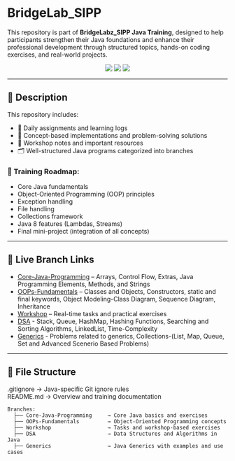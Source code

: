 # BridgeLab_SIPP

This repository is part of **BridgeLabz_SIPP Java Training**, designed to help participants strengthen their Java foundations and enhance their professional development through structured topics, hands-on coding exercises, and real-world projects.

<p align="center">
  <img src="https://img.shields.io/badge/Java-17-blue.svg" />
  <img src="https://img.shields.io/badge/Platform-Windows%20%7C%20Linux-informational" />
  <img src="https://img.shields.io/github/last-commit/ayush-gupta456/BridgeLab_SIPP_trainig" />
</p>

---

## 📘 Description

This repository includes:

- 📅 Daily assignments and learning logs  
- 🧠 Concept-based implementations and problem-solving solutions  
- 📒 Workshop notes and important resources  
- 🗂 Well-structured Java programs categorized into branches

### 📌 Training Roadmap:

- Core Java fundamentals  
- Object-Oriented Programming (OOP) principles  
- Exception handling  
- File handling  
- Collections framework  
- Java 8 features (Lambdas, Streams)  
- Final mini-project (integration of all concepts)

---

## 🔗 Live Branch Links

- [Core-Java-Programming](https://github.com/avaman7860gla/BridgeLab_SIPP/tree/Core-Java-Programming) – Arrays, Control Flow, Extras, Java Programming Elements, Methods, and Strings  
- [OOPs-Fundamentals](https://github.com/avaman7860gla/BridgeLab_SIPP/tree/OOPs-Fundamentals) – Classes and Objects, Constructors, static and final keywords, Object Modeling-Class Diagram, Sequence Diagram,  Inheritance 
- [Workshop](https://github.com/avaman7860gla/BridgeLab_SIPP/tree/Workshop) – Real-time tasks and practical exercises
- [DSA](https://github.com/avaman7860gla/BridgeLab_SIPP/tree/DSA) - Stack, Queue, HashMap, Hashing Functions, Searching and Sorting Algorithms, LinkedList, Time-Complexity
- [Generics](https://github.com/avaman7860gla/BridgeLab_SIPP/tree/Generics) - Problems related to generics, Collections-(List, Map, Queue, Set and Advanced Scenerio Based Problems)

---

## 📂 File Structure

.gitignore         → Java-specific Git ignore rules  
README.md          → Overview and training documentation  

```
Branches:
  ├── Core-Java-Programming     → Core Java basics and exercises        
  ├── OOPs-Fundamentals         → Object-Oriented Programming concepts  
  ├── Workshop                  → Tasks and workshop-based exercises  
  ├── DSA                       → Data Structures and Algorithms in Java  
  ├── Generics                  → Java Generics with examples and use cases  

